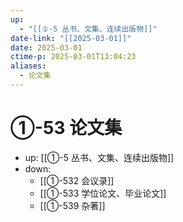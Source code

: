 ```yaml
---
up:
  - "[[①-5 丛书、文集、连续出版物]]"
date-link: "[[2025-03-01]]"
date: 2025-03-01
ctime-p: 2025-03-01T13:04:23
aliases:
  - 论文集
---
```


# ①-53 论文集

- up: [[①-5 丛书、文集、连续出版物]]
- down:	
	- [[①-532 会议录]]
	- [[①-533 学位论文、毕业论文]]
	- [[①-539 杂著]]
	
